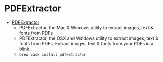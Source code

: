 # PDFExtractor
- [PDFExtractor](https://pdfextractor-app.com/)
  -  PDFExtractor, the Mac & Windows  utility to extract images, text & fonts from PDFs
  - PDFExtractor, the OSX and Windows utility to extract images, text & fonts from PDFs. Extract images, text & fonts from your PDFs in a blink.
  - `brew cask install pdfextractor`
